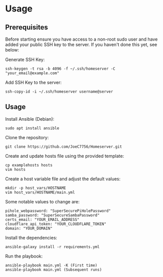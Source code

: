 # Usage

## Prerequisites
Before starting ensure you have access to a non-root sudo user and have added your public SSH key to the server.
If you haven't done this yet, see below:

Generate SSH Key:
```
ssh-keygen -t rsa -b 4096 -f ~/.ssh/homeserver -C "your_email@example.com"
```

Add SSH Key to the server:
```
ssh-copy-id -i ~/.ssh/homeserver username@server
```

## Usage
Install Ansible (Debian):
```
sudo apt install ansible
```

Clone the repository:
```
git clone https://github.com/JoeC7756/Homeserver.git
```

Create and update hosts file using the provided template:
```
cp examplehosts hosts
vim hosts
```

Create a host variable file and adjust the default values:
```
mkdir -p host_vars/HOSTNAME
vim host_vars/HOSTNAME/main.yml
```

Some notable values to change are: 
```
pihole_webpassword: "SuperSecurePiHolePassword"
samba_password: "SuperSecureSambaPassword"
certs_email: "YOUR_EMAIL_ADDRESS"
cloudflare_api_token: "YOUR_CLOUDFLARE_TOKEN"
domain: "YOUR_DOMAIN"
```

Install the dependencies:
```
ansible-galaxy install -r requirements.yml
```

Run the playbook:
```
ansible-playbook main.yml -K (First time)
ansible-playbook main.yml (Subsequent runs)
```

